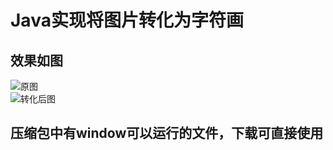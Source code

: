 # Java实现将图片转化为字符画
## 效果如图
![原图](https://github.com/fishrong/Pic2Char/tree/master/image/123.jpg)  
![转化后图](https://github.com/fishrong/Pic2Char/tree/master/image/CharPic.png)
## 压缩包中有window可以运行的文件，下载可直接使用
